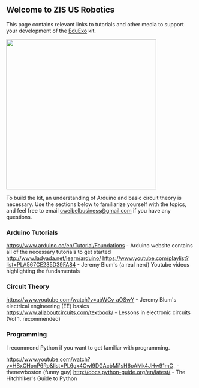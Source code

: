 ## Welcome to ZIS US Robotics

This page contains relevant links to tutorials and other media to support your development of the [EduExo](https://www.eduexo.com/) kit.

<img src="https://image.jimcdn.com/app/cms/image/transf/none/path/s4b65eacddb191444/image/i3daacec48e4f5c64/version/1493742036/image.png" width="400">

To build the kit, an understanding of Arduino and basic circuit theory is necessary. Use the sections below to familiarize yourself with the topics, and feel free to email cweibelbusiness@gmail.com if you have any questions.

### Arduino Tutorials
https://www.arduino.cc/en/Tutorial/Foundations - Arduino website contains all of the necessary tutorials to get started
http://www.ladyada.net/learn/arduino/
https://www.youtube.com/playlist?list=PLA567CE235D39FA84 - Jeremy Blum's (a real nerd) Youtube videos highlighting the fundamentals

### Circuit Theory
https://www.youtube.com/watch?v=abWCy_aOSwY - Jeremy Blum's electrical engineering (EE) basics
https://www.allaboutcircuits.com/textbook/ - Lessons in electronic circuits (Vol 1. recommended)

### Programming
I recommend Python if you want to get familiar with programming.

https://www.youtube.com/watch?v=HBxCHonP6Ro&list=PL6gx4Cwl9DGAcbMi1sH6oAMk4JHw91mC_ - thenewboston (funny guy)
http://docs.python-guide.org/en/latest/ - The Hitchhiker's Guide to Python
